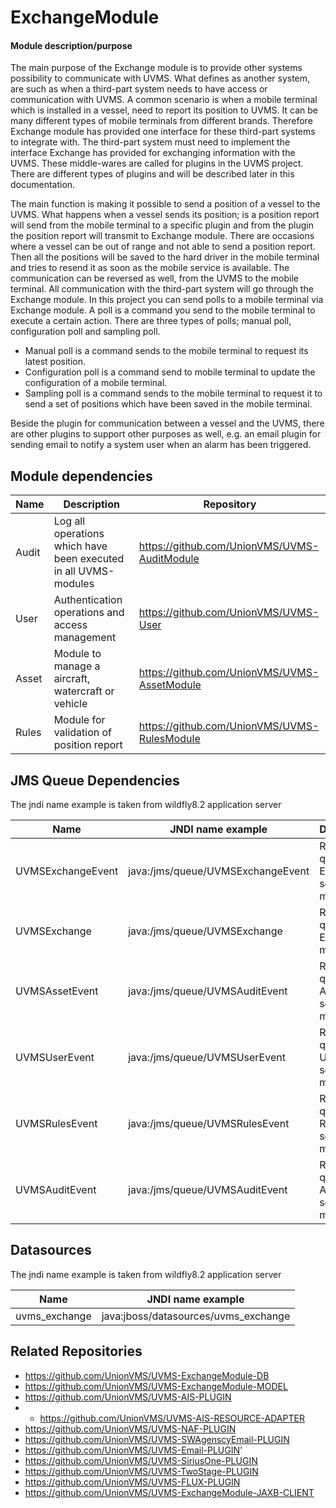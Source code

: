 # ExchangeModule

#### Module description/purpose

The main purpose of the Exchange module is to provide other systems possibility to communicate with UVMS. What defines as another system, are such as when a third-part system needs to have access or communication with UVMS. A common scenario is when a mobile terminal which is installed in a vessel, need to report its position to UVMS. It can be many different types of mobile terminals from different brands. Therefore Exchange module has provided one interface for these third-part systems to integrate with. The third-part system must need to implement the interface Exchange has provided for exchanging information with the UVMS.  These middle-wares are called for plugins in the UVMS project. There are different types of plugins and will be described later in this documentation.

The main function is making it possible to send a position of a vessel to the UVMS. What happens when a vessel sends its position; is a position report will send from the mobile terminal to a specific plugin and from the plugin the position report will transmit to Exchange module. There are occasions where a vessel can be out of range and not able to send a position report. Then all the positions will be saved to the hard driver in the mobile terminal and tries to resend it as soon as the mobile service is available. 
The communication can be reversed as well, from the UVMS to the mobile terminal. All communication with the third-part system will go through the Exchange module.  In this project you can send polls to a mobile terminal via Exchange module. A poll is a command you send to the mobile terminal to execute a certain action. There are three types of polls; manual poll, configuration poll and sampling poll. 

* Manual poll is a command sends to the mobile terminal to request its latest position. 
* Configuration poll is a command send to mobile terminal to update the configuration of a mobile terminal. 
* Sampling poll is a command sends to the mobile terminal to request it to send a set of positions which have been saved in the mobile terminal. 

Beside the plugin for communication between a vessel and the UVMS, there are other plugins to support other purposes as well, e.g. an email plugin for sending email to notify a system user when an alarm has been triggered. 

## Module dependencies

|Name |Description                                                    |Repository                                  |
|-----|---------------------------------------------------------------|--------------------------------------------|
|Audit|Log all operations which have been executed in all UVMS-modules|https://github.com/UnionVMS/UVMS-AuditModule|
|User |Authentication operations and access management                |https://github.com/UnionVMS/UVMS-User       |
|Asset|Module to manage a aircraft, watercraft or vehicle             |https://github.com/UnionVMS/UVMS-AssetModule|
|Rules|Module for validation of position report                       |https://github.com/UnionVMS/UVMS-RulesModule|

## JMS Queue Dependencies
The jndi name example is taken from wildfly8.2 application server

|Name                   |JNDI name example          |Description                             |
|-----------------------|---------------------------|----------------------------------------|
|UVMSExchangeEvent|java:/jms/queue/UVMSExchangeEvent|Request queue to Exchange service module|
|UVMSExchange     |java:/jms/queue/UVMSExchange     |Response queue to Exchange module       |
|UVMSAssetEvent   |java:/jms/queue/UVMSAuditEvent   |Request queue to Audit service module   |
|UVMSUserEvent    |java:/jms/queue/UVMSUserEvent    |Request queue to User service module    |
|UVMSRulesEvent   |java:/jms/queue/UVMSRulesEvent   |Request queue to Rules service module   |
|UVMSAuditEvent   |java:/jms/queue/UVMSAuditEvent   |Request queue to Audit service module   |

## Datasources
The jndi name example is taken from wildfly8.2 application server

|Name                   |JNDI name example                   |
|-----------------------|------------------------------------|
|uvms_exchange          |java:jboss/datasources/uvms_exchange|

## Related Repositories

* https://github.com/UnionVMS/UVMS-ExchangeModule-DB
* https://github.com/UnionVMS/UVMS-ExchangeModule-MODEL
* https://github.com/UnionVMS/UVMS-AIS-PLUGIN
 * * https://github.com/UnionVMS/UVMS-AIS-RESOURCE-ADAPTER
* https://github.com/UnionVMS/UVMS-NAF-PLUGIN
* https://github.com/UnionVMS/UVMS-SWAgenscyEmail-PLUGIN
* https://github.com/UnionVMS/UVMS-Email-PLUGIN'
* https://github.com/UnionVMS/UVMS-SiriusOne-PLUGIN
* https://github.com/UnionVMS/UVMS-TwoStage-PLUGIN
* https://github.com/UnionVMS/UVMS-FLUX-PLUGIN
 * https://github.com/UnionVMS/UVMS-ExchangeModule-JAXB-CLIENT
